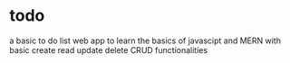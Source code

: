 # todo
a basic to do list web app to learn the basics of javascipt and MERN
with basic create read update delete CRUD functionalities
